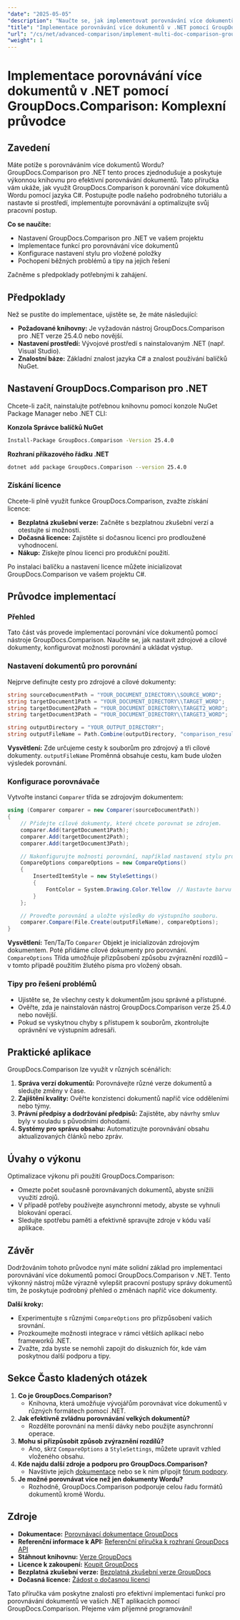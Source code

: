 ```yaml
---
"date": "2025-05-05"
"description": "Naučte se, jak implementovat porovnávání více dokumentů pomocí GroupDocs.Comparison pro .NET. Tato příručka se zabývá nastavením, konfigurací a praktickými aplikacemi."
"title": "Implementace porovnávání více dokumentů v .NET pomocí GroupDocs.Comparison"
"url": "/cs/net/advanced-comparison/implement-multi-doc-comparison-groupdocs-net/"
"weight": 1
---
```


# Implementace porovnávání více dokumentů v .NET pomocí GroupDocs.Comparison: Komplexní průvodce

## Zavedení

Máte potíže s porovnáváním více dokumentů Wordu? GroupDocs.Comparison pro .NET tento proces zjednodušuje a poskytuje výkonnou knihovnu pro efektivní porovnávání dokumentů. Tato příručka vám ukáže, jak využít GroupDocs.Comparison k porovnání více dokumentů Wordu pomocí jazyka C#. Postupujte podle našeho podrobného tutoriálu a nastavte si prostředí, implementujte porovnávání a optimalizujte svůj pracovní postup.

**Co se naučíte:**
- Nastavení GroupDocs.Comparison pro .NET ve vašem projektu
- Implementace funkcí pro porovnávání více dokumentů
- Konfigurace nastavení stylu pro vložené položky
- Pochopení běžných problémů a tipy na jejich řešení

Začněme s předpoklady potřebnými k zahájení.

## Předpoklady

Než se pustíte do implementace, ujistěte se, že máte následující:
- **Požadované knihovny:** Je vyžadován nástroj GroupDocs.Comparison pro .NET verze 25.4.0 nebo novější.
- **Nastavení prostředí:** Vývojové prostředí s nainstalovaným .NET (např. Visual Studio).
- **Znalostní báze:** Základní znalost jazyka C# a znalost používání balíčků NuGet.

## Nastavení GroupDocs.Comparison pro .NET

Chcete-li začít, nainstalujte potřebnou knihovnu pomocí konzole NuGet Package Manager nebo .NET CLI:

**Konzola Správce balíčků NuGet**
```bash
Install-Package GroupDocs.Comparison -Version 25.4.0
```

**Rozhraní příkazového řádku .NET**
```bash
dotnet add package GroupDocs.Comparison --version 25.4.0
```

### Získání licence

Chcete-li plně využít funkce GroupDocs.Comparison, zvažte získání licence:
- **Bezplatná zkušební verze:** Začněte s bezplatnou zkušební verzí a otestujte si možnosti.
- **Dočasná licence:** Zajistěte si dočasnou licenci pro prodloužené vyhodnocení.
- **Nákup:** Získejte plnou licenci pro produkční použití.

Po instalaci balíčku a nastavení licence můžete inicializovat GroupDocs.Comparison ve vašem projektu C#.

## Průvodce implementací

### Přehled
Tato část vás provede implementací porovnání více dokumentů pomocí nástroje GroupDocs.Comparison. Naučíte se, jak nastavit zdrojové a cílové dokumenty, konfigurovat možnosti porovnání a ukládat výstup.

### Nastavení dokumentů pro porovnání
Nejprve definujte cesty pro zdrojové a cílové dokumenty:
```csharp
string sourceDocumentPath = "YOUR_DOCUMENT_DIRECTORY\\SOURCE_WORD";
string targetDocument1Path = "YOUR_DOCUMENT_DIRECTORY\\TARGET_WORD";
string targetDocument2Path = "YOUR_DOCUMENT_DIRECTORY\\TARGET2_WORD";
string targetDocument3Path = "YOUR_DOCUMENT_DIRECTORY\\TARGET3_WORD";

string outputDirectory = "YOUR_OUTPUT_DIRECTORY";
string outputFileName = Path.Combine(outputDirectory, "comparison_result.docx");
```
**Vysvětlení:** Zde určujeme cesty k souborům pro zdrojový a tři cílové dokumenty. `outputFileName` Proměnná obsahuje cestu, kam bude uložen výsledek porovnání.

### Konfigurace porovnávače
Vytvořte instanci `Comparer` třída se zdrojovým dokumentem:
```csharp
using (Comparer comparer = new Comparer(sourceDocumentPath))
{
    // Přidejte cílové dokumenty, které chcete porovnat se zdrojem.
    comparer.Add(targetDocument1Path);
    comparer.Add(targetDocument2Path);
    comparer.Add(targetDocument3Path);

    // Nakonfigurujte možnosti porovnání, například nastavení stylu pro vložené položky.
    CompareOptions compareOptions = new CompareOptions()
    {
        InsertedItemStyle = new StyleSettings()
        {
            FontColor = System.Drawing.Color.Yellow  // Nastavte barvu písma vloženého obsahu na žlutou.
        }
    };

    // Proveďte porovnání a uložte výsledky do výstupního souboru.
    comparer.Compare(File.Create(outputFileName), compareOptions);
}
```
**Vysvětlení:** Ten/Ta/To `Comparer` Objekt je inicializován zdrojovým dokumentem. Poté přidáme cílové dokumenty pro porovnání. `CompareOptions` Třída umožňuje přizpůsobení způsobu zvýraznění rozdílů – v tomto případě použitím žlutého písma pro vložený obsah.

### Tipy pro řešení problémů
- Ujistěte se, že všechny cesty k dokumentům jsou správné a přístupné.
- Ověřte, zda je nainstalován nástroj GroupDocs.Comparison verze 25.4.0 nebo novější.
- Pokud se vyskytnou chyby s přístupem k souborům, zkontrolujte oprávnění ve výstupním adresáři.

## Praktické aplikace
GroupDocs.Comparison lze využít v různých scénářích:
1. **Správa verzí dokumentů:** Porovnávejte různé verze dokumentů a sledujte změny v čase.
2. **Zajištění kvality:** Ověřte konzistenci dokumentů napříč více odděleními nebo týmy.
3. **Právní předpisy a dodržování předpisů:** Zajistěte, aby návrhy smluv byly v souladu s původními dohodami.
4. **Systémy pro správu obsahu:** Automatizujte porovnávání obsahu aktualizovaných článků nebo zpráv.

## Úvahy o výkonu
Optimalizace výkonu při použití GroupDocs.Comparison:
- Omezte počet současně porovnávaných dokumentů, abyste snížili využití zdrojů.
- V případě potřeby používejte asynchronní metody, abyste se vyhnuli blokování operací.
- Sledujte spotřebu paměti a efektivně spravujte zdroje v kódu vaší aplikace.

## Závěr
Dodržováním tohoto průvodce nyní máte solidní základ pro implementaci porovnávání více dokumentů pomocí GroupDocs.Comparison v .NET. Tento výkonný nástroj může výrazně vylepšit pracovní postupy správy dokumentů tím, že poskytuje podrobný přehled o změnách napříč více dokumenty.

**Další kroky:**
- Experimentujte s různými `CompareOptions` pro přizpůsobení vašich srovnání.
- Prozkoumejte možnosti integrace v rámci větších aplikací nebo frameworků .NET.
- Zvažte, zda byste se nemohli zapojit do diskuzních fór, kde vám poskytnou další podporu a tipy.

## Sekce Často kladených otázek
1. **Co je GroupDocs.Comparison?**
   - Knihovna, která umožňuje vývojářům porovnávat více dokumentů v různých formátech pomocí .NET.
2. **Jak efektivně zvládnu porovnávání velkých dokumentů?**
   - Rozdělte porovnání na menší dávky nebo použijte asynchronní operace.
3. **Mohu si přizpůsobit způsob zvýraznění rozdílů?**
   - Ano, skrz `CompareOptions` a `StyleSettings`, můžete upravit vzhled vloženého obsahu.
4. **Kde najdu další zdroje a podporu pro GroupDocs.Comparison?**
   - Navštivte jejich [dokumentace](https://docs.groupdocs.com/comparison/net/) nebo se k nim připojit [fórum podpory](https://forum.groupdocs.com/c/comparison/).
5. **Je možné porovnávat více než jen dokumenty Wordu?**
   - Rozhodně, GroupDocs.Comparison podporuje celou řadu formátů dokumentů kromě Wordu.

## Zdroje
- **Dokumentace:** [Porovnávací dokumentace GroupDocs](https://docs.groupdocs.com/comparison/net/)
- **Referenční informace k API:** [Referenční příručka k rozhraní GroupDocs API](https://reference.groupdocs.com/comparison/net/)
- **Stáhnout knihovnu:** [Verze GroupDocs](https://releases.groupdocs.com/comparison/net/)
- **Licence k zakoupení:** [Koupit GroupDocs](https://purchase.groupdocs.com/buy)
- **Bezplatná zkušební verze:** [Bezplatná zkušební verze GroupDocs](https://releases.groupdocs.com/comparison/net/)
- **Dočasná licence:** [Žádost o dočasnou licenci](https://purchase.groupdocs.com/temporary-license/)

Tato příručka vám poskytne znalosti pro efektivní implementaci funkcí pro porovnávání dokumentů ve vašich .NET aplikacích pomocí GroupDocs.Comparison. Přejeme vám příjemné programování!